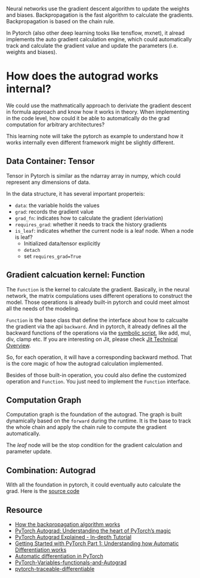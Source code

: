 Neural networks use the gradient descent algorithm to update the weights and biases. Backpropagation is the fast algorithm to calculate the gradients. Backpropagation is based on the chain rule.

In Pytorch (also other deep learning tooks like tensflow, mxnet), it alread implements the auto gradient calculation engine, which could automatically track and calculate the gradient value and update the parameters (i.e. weights and biases).

# How does the autograd works internal?
We could use the mathmatically approach to deriviate the gradient descent in formula approach and know how it works in theory. When implementing in the code level, how could it be able to automatically do the grad computation for arbitrary architectures?

This learning note will take the pytorch as example to understand how it works internally even different framework might be slightly different.

## Data Container: Tensor
Tensor in Pytorch is similar as the ndarray array in numpy, which could represent any dimensions of data.

In the data structure, it has several important properteis:
- `data`: the variable holds the values
- `grad`: records the gradient value
- `grad_fn`: indicates how to calculate the gradient (deriviation)
- `requires_grad`: whether it needs to track the history gradients
- `is_leaf`: indicates whether the current node is a leaf node. When a node is leaf?
  - Initialized data/tensor explicitly 
  - `detach`
  - set `requires_grad=True` 

## Gradient calcuation kernel: Function 
The `Function` is the kernel to calculate the gradient. Basically, in the neural network, the matrix compulations uses different operations to construct the model. Those operations is already built-in pytorch and could meet almost all the needs of the modeling.

`Function` is the base class that define the interface about how to calcualte the gradient via the api `backward`. And in pytorch, it already defines all the backward functions of the operations via the [symbolic script](https://github.com/pytorch/pytorch/blob/master/torch/csrc/jit/symbolic_script.cpp), like add, mul, div, clamp etc. If you are interesting on Jit, please check [Jit Technical Overview](https://github.com/pytorch/pytorch/blob/master/torch/csrc/jit/docs/OVERVIEW.md).

So, for each operation, it will have a corresponding backward method. That is the core magic of how the autograd calculation implemented.

Besides of those built-in operation, you could also define the customized operation and `Function`. You just need to implement the `Function` interface.

## Computation Graph
Computation graph is the foundation of the autograd. The graph is built dynamically based on the `forward` during the runtime. It is the base to track the whole chain and apply the chain rule to compute the gradient automatically.

The *leaf* node will be the stop condition for the gradient calculation and parameter update. 

## Combination: Autograd
With all the foundation in pytorch, it could eventually auto calculate the grad. Here is the [source code](https://github.com/pytorch/pytorch/blob/f636dc927687cc50a527c9185f9d95ed65e32996/torch/csrc/jit/autodiff.cpp)

## Resource
- [How the backpropagation algorithm works](http://neuralnetworksanddeeplearning.com/chap2.html)
- [PyTorch Autograd: Understanding the heart of PyTorch’s magic](https://towardsdatascience.com/pytorch-autograd-understanding-the-heart-of-pytorchs-magic-2686cd94ec95)
- [PyTorch Autograd Explained - In-depth Tutorial](https://www.youtube.com/watch?v=MswxJw-8PvE)
- [Getting Started with PyTorch Part 1: Understanding how Automatic Differentiation works](https://towardsdatascience.com/getting-started-with-pytorch-part-1-understanding-how-automatic-differentiation-works-5008282073ec)
- [Automatic differentiation in PyTorch](https://openreview.net/pdf?id=BJJsrmfCZ)
- [PyTorch-Variables-functionals-and-Autograd](https://jhui.github.io/2018/02/09/PyTorch-Variables-functionals-and-Autograd/)
- [pytorch-traceable-differentiable](http://lernapparat.de/pytorch-traceable-differentiable/)
